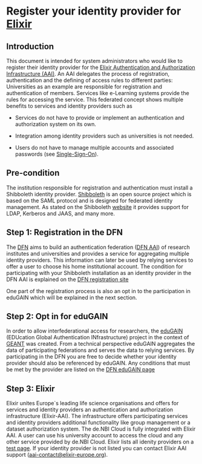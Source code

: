 # Register your identity provider for [Elixir](https://www.elixir-europe.org/)

## Introduction

This document is intended for system administrators who would like to register their identity provider for the [Elixir Authentication and Authorization Infrastructure (AAI)](https://www.elixir-europe.org/services/compute/aai).
An AAI delegates the process of registration, authentication and the defining of access rules to different parties:
Universities as an example are responsible for registration and authentication of members. Services like e-Learning
systems provide the rules for accessing the service. This federated concept shows multiple benefits to services and identity
providers such as

* Services do not have to provide or implement an authentication and authorization system on its own.

* Integration among identity providers such as universities is not needed.

* Users do not have to manage multiple accounts and associated passwords (see [Single-Sign-On](https://en.wikipedia.org/wiki/Single_sign-on)).

## Pre-condition

The institution responsible for registration and authentication must install a Shibboleth identity provider. 
[Shibboleth](https://www.shibboleth.net/) is an open source project which is based on the SAML protocol and is designed for federated identity management.
As stated on the Shibboleth [website](https://www.shibboleth.net/products/identity-provider/) it provides support for LDAP, Kerberos and JAAS, and many more.

## Step 1: Registration in the DFN

The [DFN](https://www.dfn.de/) aims to build an authentication federation ([DFN AAI](https://www.aai.dfn.de/en/)) of research institutes and universities and provides a service for aggregating multiple
identity providers. This information can later be used by relying services to offer a user to choose his home institutional account.
The condition for participating with your Shibboleth installation as an identity provider in the DFN AAI is explained on the [DFN registration site](https://wiki.aai.dfn.de/en:registration)

One part of the registration process is also an opt in to the participation in eduGAIN which will be explained in the next section.

## Step 2: Opt in for eduGAIN

In order to allow interfederational access for researchers, the [eduGAIN](https://edugain.org/) (EDUcation Global Authentication INfrastructure) project in the context of [GEANT](https://www.geant.org/Services) was created. 
From a technical perspective eduGAIN aggregates the data of participating federations and serves the data to relying services.
By participating in the DFN you are free to decide whether your identity provider should also be referenced by eduGAIN.
Any conditions that must be met by the provider are listed on the [DFN eduGAIN page](https://wiki.aai.dfn.de/de:edugain#edugain_interfederation)

## Step 3: Elixir

Elixir unites Europe`s leading life science organisations and offers for services and identity providers an authentication and authorization infrastructure (Elixir-AAI).
The infrastructure offers participating services and identity providers additional functionality like group management or a dataset authorization system. 
The de.NBI Cloud is fully integrated with Elixir AAI. A user can use his university account to access the cloud and any other service provided by de.NBI Cloud.
Elixir lists all idenity providers on a [test page](https://perun.elixir-czech.cz/attribute-check/). If your identity provider is not listed you can contact Elixir AAI support (aai-contact@elixir-europe.org).
